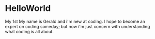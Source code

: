 # HelloWorld
My 1st
My name is Gerald and i'm new at coding. I hope to become an expert on coding someday; but now i'm just concern with understanding what coding is all about. 
